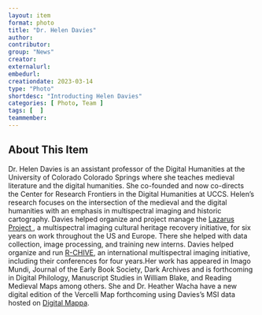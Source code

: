 ```yaml
---
layout: item
format: photo
title: "Dr. Helen Davies"
author: 
contributor: 
group: "News"
creator: 
externalurl: 
embedurl: 
creationdate: 2023-03-14
type: "Photo"
shortdesc: "Introducting Helen Davies"
categories: [ Photo, Team ]
tags: [  ]
teammember: 
---
```

## About This Item
Dr. Helen Davies is an assistant professor of the Digital Humanities at the University of Colorado Colorado Springs where she teaches medieval literature and the digital humanities. She co-founded and now co-directs the Center for Research Frontiers in the Digital Humanities at UCCS. Helen’s research focuses on the intersection of the medieval and the digital humanities with an emphasis in multispectral imaging and historic cartography. Davies helped organize and project manage the <a href="https://lazarusprojectimaging.com/">Lazarus Project </a>, a multispectral imaging cultural heritage recovery initiative, for six years on work throughout the US and Europe. There she helped with data collection, image processing, and training new interns. Davies helped organize and run  <a href="https://r-chive.com/">R-CHIVE</a>, an international multispectral imaging initiative, including their conferences for four years.Her work has appeared in Imago Mundi, Journal of the Early Book Society, Dark Archives and is forthcoming in Digital Philology, Manuscript Studies in William Blake, and Reading Medieval Maps among others. She and Dr. Heather Wacha have a new digital edition of the Vercelli Map forthcoming using Davies’s MSI data hosted on <a href="https://www.digitalmappa.org/">Digital Mappa</a>.
